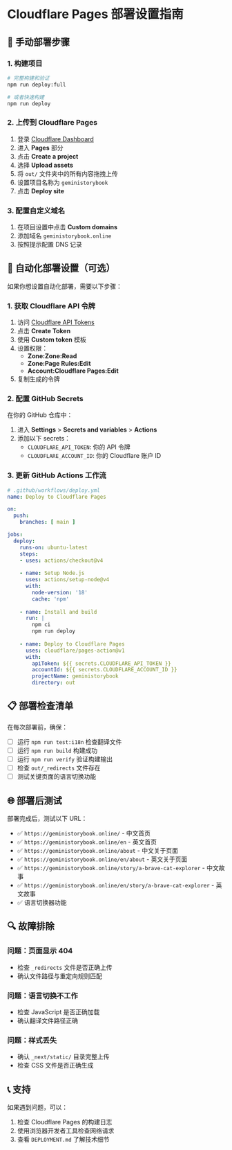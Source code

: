 # Cloudflare Pages 部署设置指南

## 🚀 手动部署步骤

### 1. 构建项目

```bash
# 完整构建和验证
npm run deploy:full

# 或者快速构建
npm run deploy
```

### 2. 上传到 Cloudflare Pages

1. 登录 [Cloudflare Dashboard](https://dash.cloudflare.com/)
2. 进入 **Pages** 部分
3. 点击 **Create a project**
4. 选择 **Upload assets**
5. 将 `out/` 文件夹中的所有内容拖拽上传
6. 设置项目名称为 `geministorybook`
7. 点击 **Deploy site**

### 3. 配置自定义域名

1. 在项目设置中点击 **Custom domains**
2. 添加域名 `geministorybook.online`
3. 按照提示配置 DNS 记录

## 🔧 自动化部署设置（可选）

如果你想设置自动化部署，需要以下步骤：

### 1. 获取 Cloudflare API 令牌

1. 访问 [Cloudflare API Tokens](https://dash.cloudflare.com/profile/api-tokens)
2. 点击 **Create Token**
3. 使用 **Custom token** 模板
4. 设置权限：
   - **Zone:Zone:Read**
   - **Zone:Page Rules:Edit**
   - **Account:Cloudflare Pages:Edit**
5. 复制生成的令牌

### 2. 配置 GitHub Secrets

在你的 GitHub 仓库中：

1. 进入 **Settings** > **Secrets and variables** > **Actions**
2. 添加以下 secrets：
   - `CLOUDFLARE_API_TOKEN`: 你的 API 令牌
   - `CLOUDFLARE_ACCOUNT_ID`: 你的 Cloudflare 账户 ID

### 3. 更新 GitHub Actions 工作流

```yaml
# .github/workflows/deploy.yml
name: Deploy to Cloudflare Pages

on:
  push:
    branches: [ main ]

jobs:
  deploy:
    runs-on: ubuntu-latest
    steps:
    - uses: actions/checkout@v4
    
    - name: Setup Node.js
      uses: actions/setup-node@v4
      with:
        node-version: '18'
        cache: 'npm'
        
    - name: Install and build
      run: |
        npm ci
        npm run deploy
        
    - name: Deploy to Cloudflare Pages
      uses: cloudflare/pages-action@v1
      with:
        apiToken: ${{ secrets.CLOUDFLARE_API_TOKEN }}
        accountId: ${{ secrets.CLOUDFLARE_ACCOUNT_ID }}
        projectName: geministorybook
        directory: out
```

## 📋 部署检查清单

在每次部署前，确保：

- [ ] 运行 `npm run test:i18n` 检查翻译文件
- [ ] 运行 `npm run build` 构建成功
- [ ] 运行 `npm run verify` 验证构建输出
- [ ] 检查 `out/_redirects` 文件存在
- [ ] 测试关键页面的语言切换功能

## 🌐 部署后测试

部署完成后，测试以下 URL：

- ✅ `https://geministorybook.online/` - 中文首页
- ✅ `https://geministorybook.online/en` - 英文首页
- ✅ `https://geministorybook.online/about` - 中文关于页面
- ✅ `https://geministorybook.online/en/about` - 英文关于页面
- ✅ `https://geministorybook.online/story/a-brave-cat-explorer` - 中文故事
- ✅ `https://geministorybook.online/en/story/a-brave-cat-explorer` - 英文故事
- ✅ 语言切换器功能

## 🔍 故障排除

### 问题：页面显示 404
- 检查 `_redirects` 文件是否正确上传
- 确认文件路径与重定向规则匹配

### 问题：语言切换不工作
- 检查 JavaScript 是否正确加载
- 确认翻译文件路径正确

### 问题：样式丢失
- 确认 `_next/static/` 目录完整上传
- 检查 CSS 文件是否正确生成

## 📞 支持

如果遇到问题，可以：
1. 检查 Cloudflare Pages 的构建日志
2. 使用浏览器开发者工具检查网络请求
3. 查看 `DEPLOYMENT.md` 了解技术细节